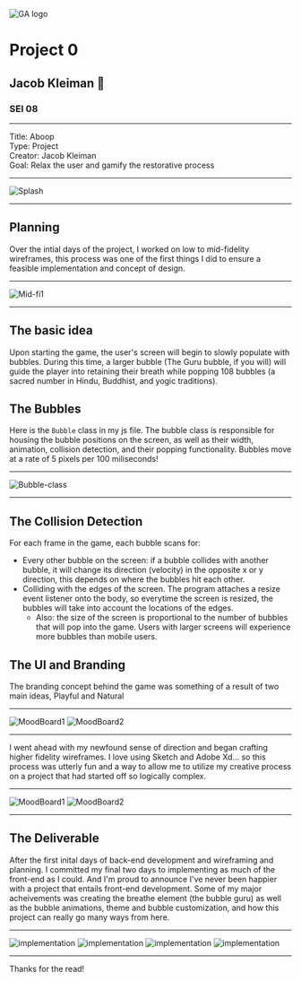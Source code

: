 ![GA logo](https://camo.githubusercontent.com/6ce15b81c1f06d716d753a61f5db22375fa684da/68747470733a2f2f67612d646173682e73332e616d617a6f6e6177732e636f6d2f70726f64756374696f6e2f6173736574732f6c6f676f2d39663838616536633963333837313639306533333238306663663535376633332e706e67)

# Project 0 
## Jacob Kleiman 🦄
### SEI 08

<hr>

Title: Aboop<br>
Type: Project<br>
Creator: Jacob Kleiman<br>
Goal: Relax the user and gamify the restorative process
<hr>

![Splash](images/screenshots/Splash.png)

<hr>


## Planning
Over the intial days of the project, I worked on low to mid-fidelity wireframes, this process was one of the first things I did to ensure a feasible implementation and concept of design.

<hr>

![Mid-fi1](images/mid_fi/splash.jpg)

<hr>

## The basic idea

Upon starting the game, the user's screen will begin to slowly populate with bubbles. During this time, a larger bubble (The Guru bubble, if you will) will guide the player into retaining their breath while popping 108 bubbles (a sacred number in Hindu, Buddhist, and yogic traditions).


## The Bubbles

Here is the  ```Bubble``` class in my js file. The bubble class is responsible for housing the bubble positions on the screen, as well as their width, animation, collision detection, and their popping functionality. Bubbles move at a rate of 5 pixels per 100 miliseconds!

<hr>

![Bubble-class](images/screenshots/Bubble.png)

<hr>

## The Collision Detection

For each frame in the game, each bubble scans for:
* Every other bubble on the screen: if a bubble collides with another bubble, it will change its direction (velocity) in the opposite x or y direction, this depends on where the bubbles hit each other. 
* Colliding with the edges of the screen. The program attaches a resize event listener onto the body, so everytime the screen is resized, the bubbles will take into account the locations of the edges.
  * Also: the size of the screen is proportional to the number of bubbles that will pop into the game. Users with larger screens will experience more bubbles than mobile users.

## The UI and Branding

The branding concept behind the game was something of a result of two main ideas, Playful and Natural

<hr>

![MoodBoard1](images/mood_board/MoodBoard.png)
![MoodBoard2](images/mood_board/MoodBoard2.png)


<hr>

I went ahead with my newfound sense of direction and began crafting higher fidelity wireframes. I love using Sketch and Adobe Xd... so this process was utterly fun and a way to allow me to utilize my creative process on a project that had started off so logically complex.

<hr>

![MoodBoard1](images/HI-FI/splash.png)
![MoodBoard2](images/HI-FI/settings.png)


<hr>

## The Deliverable

After the first inital days of back-end development and wireframing and planning. I committed my final two days to implementing as much of the front-end as I could. And I'm proud to announce I've never been happier with a project that entails front-end development. Some of my major acheivements was creating the breathe element (the bubble guru) as well as the bubble animations, theme and bubble customization, and how this project can really go many ways from here.

<hr>

![implementation](images/screenshots/play.png)
![implementation](images/screenshots/settings.png)
![implementation](images/screenshots/unlock.png)
![implementation](images/screenshots/rain.png)



<hr>

Thanks for the read!